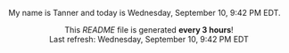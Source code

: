 My name is Tanner and today is Wednesday, September 10, 9:42 PM EDT.

<p align="center">This <i>README</i> file is generated <b>every 3 hours</b>!</br>Last refresh: Wednesday, September 10, 9:42 PM EDT<br /></p>
